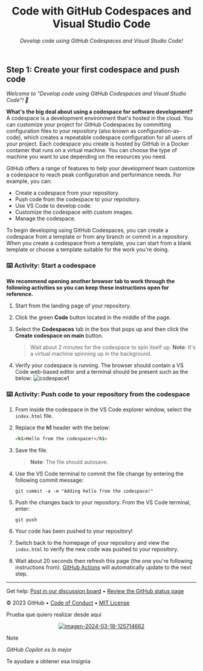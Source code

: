 <header>

<!--
  <<< Author notes: Course header >>>
  Read <https://skills.github.com/quickstart> for more information about how to build courses using this template.
  Include a 1280×640 image, course name in sentence case, and a concise description in emphasis.
  In your repository settings: enable template repository, add your 1280×640 social image, auto delete head branches.
  Next to "About", add description & tags; disable releases, packages, & environments.
  Add your open source license, GitHub uses the MIT license.
-->

# Code with GitHub Codespaces and Visual Studio Code

_Develop code using GitHub Codespaces and Visual Studio Code!_

</header>

<!--
  <<< Author notes: Step 1 >>>
  Choose 3-5 steps for your course.
  The first step is always the hardest, so pick something easy!
  Link to docs.github.com for further explanations.
  Encourage users to open new tabs for steps!
-->

## Step 1: Create your first codespace and push code

_Welcome to "Develop code using GitHub Codespaces and Visual Studio Code"! :wave:_

**What's the big deal about using a codespace for software development?** A codespace is a development environment that's hosted in the cloud. You can customize your project for GitHub Codespaces by committing configuration files to your repository (also known as configuration-as-code), which creates a repeatable codespace configuration for all users of your project. Each codespace you create is hosted by GitHub in a Docker container that runs on a virtual machine. You can choose the type of machine you want to use depending on the resources you need.

GitHub offers a range of features to help your development team customize a codespace to reach peak configuration and performance needs. For example, you can:

- Create a codespace from your repository.
- Push code from the codespace to your repository.
- Use VS Code to develop code.
- Customize the codespace with custom images.
- Manage the codespace.

To begin developing using GitHub Codespaces, you can create a codespace from a template or from any branch or commit in a repository. When you create a codespace from a template, you can start from a blank template or choose a template suitable for the work you're doing.

### :keyboard: Activity: Start a codespace

**We recommend opening another browser tab to work through the following activities so you can keep these instructions open for reference.**

1. Start from the landing page of your repository.
1. Click the green **Code** button located in the middle of the page.
1. Select the **Codespaces** tab in the box that pops up and then click the **Create codespace on main** button.

   > Wait about 2 minutes for the codespace to spin itself up.
   > **Note**: It's a virtual machine spinning up in the background.

1. Verify your codespace is running. The browser should contain a VS Code web-based editor and a terminal should be present such as the below:
   ![codespace1](https://user-images.githubusercontent.com/26442605/207355196-71aab43f-35a9-495b-bcfe-bf3773c2f1b3.png)

### :keyboard: Activity: Push code to your repository from the codespace

1. From inside the codespace in the VS Code explorer window, select the `index.html` file.
1. Replace the **h1** header with the below:

   ```html
   <h1>Hello from the codespace!</h1>
   ```

1. Save the file.
   > **Note**: The file should autosave.
1. Use the VS Code terminal to commit the file change by entering the following commit message:

   ```shell
   git commit -a -m "Adding hello from the codespace!"
   ```

1. Push the changes back to your repository. From the VS Code terminal, enter:

   ```shell
   git push
   ```

1. Your code has been pushed to your repository!
1. Switch back to the homepage of your repository and view the `index.html` to verify the new code was pushed to your repository.
1. Wait about 20 seconds then refresh this page (the one you're following instructions from). [GitHub Actions](https://docs.github.com/en/actions) will automatically update to the next step.

<footer>

<!--
  <<< Author notes: Footer >>>
  Add a link to get support, GitHub status page, code of conduct, license link.
-->

---

Get help: [Post in our discussion board](https://github.com/orgs/skills/discussions/categories/code-with-codespaces) &bull; [Review the GitHub status page](https://www.githubstatus.com/)

&copy; 2023 GitHub &bull; [Code of Conduct](https://www.contributor-covenant.org/version/2/1/code_of_conduct/code_of_conduct.md) &bull; [MIT License](https://gh.io/mit)

</footer>



Prueba que quiero realizar desde aqui
<div align="center">
<a href='https://postimg.cc/qzbCKPYR' target='_blank'><img src='https://i.postimg.cc/qzbCKPYR/imagen-2024-03-18-125714662.png' border='0' alt='imagen-2024-03-18-125714662'/></a>

</div>

>[!NOTE]
> 
> _GitHub Copilot es lo mejor_


Te ayudare a obtener esa insignia
